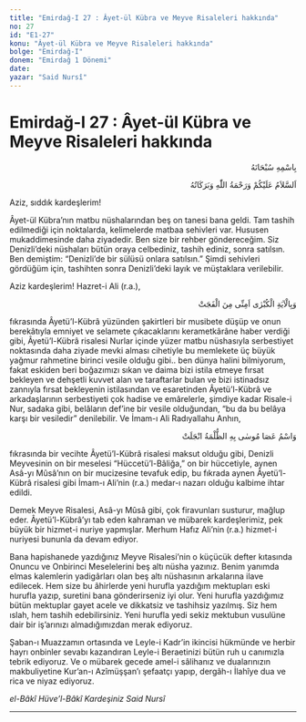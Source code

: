 ```yaml
---
title: "Emirdağ-I 27 : Âyet-ül Kübra ve Meyve Risaleleri hakkında"
no: 27
id: "E1-27"
konu: "Âyet-ül Kübra ve Meyve Risaleleri hakkında"
bolge: "Emirdağ-I"
donem: "Emirdağ 1 Dönemi"
date: 
yazar: "Said Nursî"
---
```


# Emirdağ-I 27 : Âyet-ül Kübra ve Meyve Risaleleri hakkında

<p class="arabic" dir="rtl" title="Meal: “Her türlü noksan sıfatlardan yüce olan Allah’ın adıyla.”">بِاسْمِهِ سُبْحَانَهُ</p>

<p class="arabic" dir="rtl" title="Meal: “Allah’ın selâmı, rahmeti ve bereketleri, üzerinize olsun.”">اَلسَّلاَمُ عَلَيْكُمْ وَرَحْمَةُ اللّٰهِ وَبَرَكَاتُهُ</p>

Aziz, sıddık kardeşlerim!

Âyet-ül Kübra’nın matbu nüshalarından beş on tanesi bana geldi. Tam tashih edilmediği için noktalarda, kelimelerde matbaa sehivleri var. Hususen mukaddimesinde daha ziyadedir. Ben size bir rehber göndereceğim. Siz Denizli’deki nüshaları bütün oraya celbediniz, tashih ediniz, sonra satılsın. Ben demiştim: “Denizli’de bir sülüsü onlara satılsın.” Şimdi sehivleri gördüğüm için, tashihten sonra Denizli’deki layık ve müştaklara verilebilir.

Aziz kardeşlerim! Hazret-i Ali (r.a.),

<p class="arabic" dir="rtl" title="Meal: “Âyetü’l-Kübrâ (büyük âyetler) vesilesiyle beni musibetten emin kıl”">وَبِالْآيَةِ الْكُبْرٰى اَمِنِّى مِنَ الْفَجَتْ </p>

fıkrasında Âyetü’l-Kübrâ yüzünden şakirtleri bir musibete düşüp ve onun berekâtıyla emniyet ve selamete çıkacaklarını kerametkârâne haber verdiği gibi, Âyetü’l-Kübrâ risalesi Nurlar içinde yüzer matbu nüshasıyla serbestiyet noktasında daha ziyade mevki alması cihetiyle bu memlekete üç büyük yağmur rahmetine birinci vesile olduğu gibi.. ben dünya halini bilmiyorum, fakat eskiden beri boğazımızı sıkan ve daima bizi istila etmeye fırsat bekleyen ve dehşetli kuvvet alan ve taraftarlar bulan ve bizi istinadsız zannıyla fırsat bekleyenin istilasından ve esaretinden Âyetü’l-Kübrâ ve arkadaşlarının serbestiyeti çok hadise ve emârelerle, şimdiye kadar Risale-i Nur, sadaka gibi, belâların def’ine bir vesile olduğundan, “bu da bu belâya karşı bir vesiledir” denilebilir. Ve İmam-ı Ali Radıyallahu Anhın,

<p class="arabic" dir="rtl" title="Meal: “Asâ-yı Mûsa ismi ki, manevi karanlıklar onunla dağılır”">وَاسْمُ عَصَا مُوسٰى بِهِ الظُّلْمَةُ انْجَلَتْ</p>

fıkrasında bir vecihte Âyetü’l-Kübrâ risalesi maksut olduğu gibi, Denizli Meyvesinin on bir meselesi “Hüccetü’l-Bâliğa,” on bir hüccetiyle, aynen Asâ-yı Mûsâ’nın on bir mucizesine tevafuk edip, bu fıkrada aynen Âyetü’l-Kübrâ risalesi gibi İmam-ı Ali’nin (r.a.) medar-ı nazarı olduğu kalbime ihtar edildi.

Demek Meyve Risalesi, Asâ-yı Mûsâ gibi, çok firavunları susturur, mağlup eder. Âyetü’l-Kübrâ’yı tab eden kahraman ve mübarek kardeşlerimiz, pek büyük bir hizmet-i nuriye yapmışlar. Merhum Hafız Ali’nin (r.a.) hizmet-i nuriyesi bununla da devam ediyor.

Bana hapishanede yazdığınız Meyve Risalesi’nin o küçücük defter kıtasında Onuncu ve Onbirinci Meselelerini beş altı nüsha yazınız. Benim yanımda elmas kalemlerin yadigârları olan beş altı nüshasının arkalarına ilave edilecek. Hem size bu âhirlerde yeni hurufla yazdığım mektupları eski hurufla yazıp, suretini bana gönderirseniz iyi olur. Yeni hurufla yazdığımız bütün mektuplar gayet acele ve dikkatsiz ve tashihsiz yazılmış. Siz hem ıslah, hem tashih edebilirsiniz. Yeni hurufla yedi sekiz mektubun vusulüne dair bir iş’arınızı almadığımızdan merak ediyoruz.

Şaban-ı Muazzamın ortasında ve Leyle-i Kadr’in ikincisi hükmünde ve herbir hayrı onbinler sevabı kazandıran Leyle-i Beraetinizi bütün ruh u canımızla tebrik ediyoruz. Ve o mübarek gecede amel-i sâlihanız ve dualarınızın makbuliyetine Kur’an-ı Azîmüşşan’ı şefaatçı yapıp, dergâh-ı İlahîye dua ve rica ve niyaz ediyoruz.

*el-Bâkî Hüve’l-Bâkî*
*Kardeşiniz*
*Said Nursî*

***
